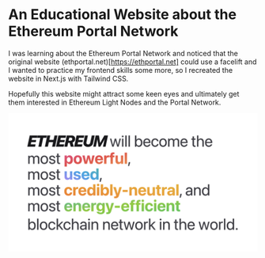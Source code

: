 # An Educational Website about the Ethereum Portal Network

I was learning about the Ethereum Portal Network and noticed that the original website (ethportal.net)[https://ethportal.net] could use a facelift and I wanted to practice my frontend skills some more, so I recreated the website in Next.js with Tailwind CSS.

Hopefully this website might attract some keen eyes and ultimately get them interested in Ethereum Light Nodes and the Portal Network.

![DEMO](./public/demo.png)
